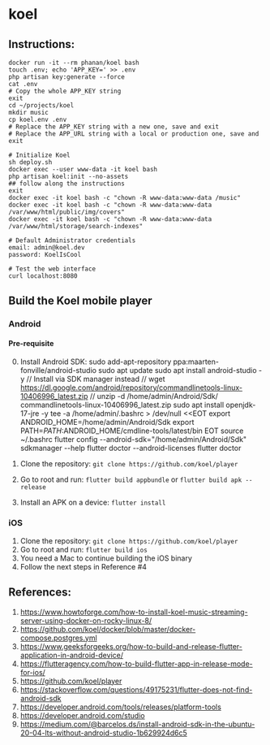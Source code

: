 # koel

## Instructions:
```
docker run -it --rm phanan/koel bash
touch .env; echo 'APP_KEY=' >> .env
php artisan key:generate --force
cat .env
# Copy the whole APP_KEY string
exit
cd ~/projects/koel
mkdir music
cp koel.env .env
# Replace the APP_KEY string with a new one, save and exit
# Replace the APP_URL string with a local or production one, save and exit

# Initialize Koel
sh deploy.sh
docker exec --user www-data -it koel bash
php artisan koel:init --no-assets
## follow along the instructions
exit
docker exec -it koel bash -c "chown -R www-data:www-data /music"
docker exec -it koel bash -c "chown -R www-data:www-data /var/www/html/public/img/covers"
docker exec -it koel bash -c "chown -R www-data:www-data /var/www/html/storage/search-indexes"

# Default Administrator credentials
email: admin@koel.dev
password: KoelIsCool

# Test the web interface
curl localhost:8080
```

## Build the Koel mobile player
### Android

#### Pre-requisite
0. Install Android SDK:
sudo add-apt-repository ppa:maarten-fonville/android-studio
sudo apt update
sudo apt install android-studio -y
// Install via SDK manager instead
// wget https://dl.google.com/android/repository/commandlinetools-linux-10406996_latest.zip
// unzip -d /home/admin/Android/Sdk/ commandlinetools-linux-10406996_latest.zip
sudo apt install openjdk-17-jre -y
tee -a /home/admin/.bashrc > /dev/null <<EOT
export ANDROID_HOME=/home/admin/Android/Sdk
export PATH=$PATH:$ANDROID_HOME/cmdline-tools/latest/bin
EOT
source ~/.bashrc
flutter config --android-sdk="/home/admin/Android/Sdk"
sdkmanager --help
flutter doctor --android-licenses
flutter doctor

1. Clone the repository: `git clone https://github.com/koel/player`
2. Go to root and run: `flutter build appbundle` or `flutter build apk --release`
3. Install an APK on a device: `flutter install`

### iOS
1. Clone the repository: `git clone https://github.com/koel/player`
2. Go to root and run: `flutter build ios`
3. You need a Mac to continue building the iOS binary
4. Follow the next steps in Reference #4

## References:
1. https://www.howtoforge.com/how-to-install-koel-music-streaming-server-using-docker-on-rocky-linux-8/  
2. https://github.com/koel/docker/blob/master/docker-compose.postgres.yml  
3. https://www.geeksforgeeks.org/how-to-build-and-release-flutter-application-in-android-device/  
4. https://flutteragency.com/how-to-build-flutter-app-in-release-mode-for-ios/  
5. https://github.com/koel/player  
6. https://stackoverflow.com/questions/49175231/flutter-does-not-find-android-sdk
7. https://developer.android.com/tools/releases/platform-tools
8. https://developer.android.com/studio
9. https://medium.com/@barcelos.ds/install-android-sdk-in-the-ubuntu-20-04-lts-without-android-studio-1b629924d6c5
